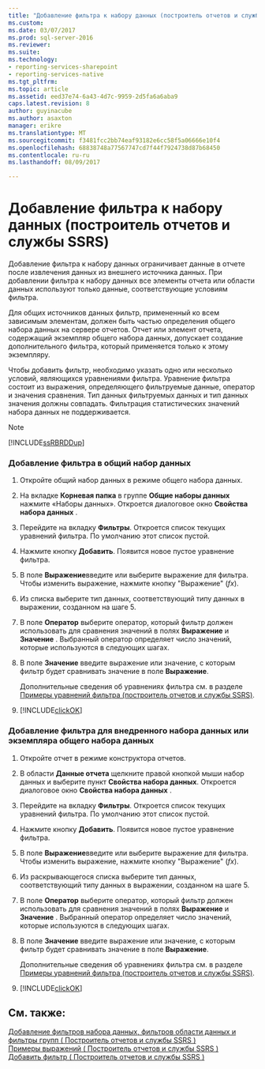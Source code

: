 ```yaml
---
title: "Добавление фильтра к набору данных (построитель отчетов и службы SSRS) | Документы Microsoft"
ms.custom: 
ms.date: 03/07/2017
ms.prod: sql-server-2016
ms.reviewer: 
ms.suite: 
ms.technology:
- reporting-services-sharepoint
- reporting-services-native
ms.tgt_pltfrm: 
ms.topic: article
ms.assetid: eed37e74-6a43-4d7c-9959-2d5fa6a6aba9
caps.latest.revision: 8
author: guyinacube
ms.author: asaxton
manager: erikre
ms.translationtype: MT
ms.sourcegitcommit: f3481fcc2bb74eaf93182e6cc58f5a06666e10f4
ms.openlocfilehash: 68838748a77567747cd7f44f7924738d87b68450
ms.contentlocale: ru-ru
ms.lasthandoff: 08/09/2017

---
```

# <a name="add-a-filter-to-a-dataset-report-builder-and-ssrs"></a>Добавление фильтра к набору данных (построитель отчетов и службы SSRS)
  Добавление фильтра к набору данных ограничивает данные в отчете после извлечения данных из внешнего источника данных. При добавлении фильтра к набору данных все элементы отчета или области данных используют только данные, соответствующие условиям фильтра.  
  
 Для общих источников данных фильтр, примененный ко всем зависимым элементам, должен быть частью определения общего набора данных на сервере отчетов. Отчет или элемент отчета, содержащий экземпляр общего набора данных, допускает создание дополнительного фильтра, который применяется только к этому экземпляру.  
  
 Чтобы добавить фильтр, необходимо указать одно или несколько условий, являющихся уравнениями фильтра. Уравнение фильтра состоит из выражения, определяющего фильтруемые данные, оператор и значения сравнения. Тип данных фильтруемых данных и тип данных значения должны совпадать. Фильтрация статистических значений набора данных не поддерживается.  
  
> [!NOTE]  
>  [!INCLUDE[ssRBRDDup](../../includes/ssrbrddup-md.md)]  
  
### <a name="to-add-a-filter-to-a-shared-dataset"></a>Добавление фильтра в общий набор данных  
  
1.  Откройте общий набор данных в режиме общего набора данных.  
  
2.  На вкладке **Корневая папка** в группе **Общие наборы данных** нажмите «Наборы данных». Откроется диалоговое окно **Свойства набора данных** .  
  
3.  Перейдите на вкладку **Фильтры**. Откроется список текущих уравнений фильтра. По умолчанию этот список пустой.  
  
4.  Нажмите кнопку **Добавить**. Появится новое пустое уравнение фильтра.  
  
5.  В поле **Выражение**введите или выберите выражение для фильтра. Чтобы изменить выражение, нажмите кнопку "Выражение" (*fx*).  
  
6.  Из списка выберите тип данных, соответствующий типу данных в выражении, созданном на шаге 5.  
  
7.  В поле **Оператор** выберите оператор, который фильтр должен использовать для сравнения значений в полях **Выражение** и **Значение** . Выбранный оператор определяет число значений, которые используются в следующих шагах.  
  
8.  В поле **Значение** введите выражение или значение, с которым фильтр будет сравнивать значение в поле **Выражение**.  
  
     Дополнительные сведения об уравнениях фильтра см. в разделе [Примеры уравнений фильтра (построитель отчетов и службы SSRS)](../../reporting-services/report-design/filter-equation-examples-report-builder-and-ssrs.md).  
  
9. [!INCLUDE[clickOK](../../includes/clickok-md.md)]  
  
### <a name="to-add-a-filter-to-an-embedded-dataset-or-a-shared-dataset-instance"></a>Добавление фильтра для внедренного набора данных или экземпляра общего набора данных  
  
1.  Откройте отчет в режиме конструктора отчетов.  
  
2.  В области **Данные отчета** щелкните правой кнопкой мыши набор данных и выберите пункт **Свойства набора данных**. Откроется диалоговое окно **Свойства набора данных** .  
  
3.  Перейдите на вкладку **Фильтры**. Откроется список текущих уравнений фильтра. По умолчанию этот список пустой.  
  
4.  Нажмите кнопку **Добавить**. Появится новое пустое уравнение фильтра.  
  
5.  В поле **Выражение**введите или выберите выражение для фильтра. Чтобы изменить выражение, нажмите кнопку "Выражение" (*fx*).  
  
6.  Из раскрывающегося списка выберите тип данных, соответствующий типу данных в выражении, созданном на шаге 5.  
  
7.  В поле **Оператор** выберите оператор, который фильтр должен использовать для сравнения значений в полях **Выражение** и **Значение** . Выбранный оператор определяет число значений, которые используются в следующих шагах.  
  
8.  В поле **Значение** введите выражение или значение, с которым фильтр будет сравнивать значение в поле **Выражение**.  
  
     Дополнительные сведения об уравнениях фильтра см. в разделе [Примеры уравнений фильтра (построитель отчетов и службы SSRS)](../../reporting-services/report-design/filter-equation-examples-report-builder-and-ssrs.md).  
  
9. [!INCLUDE[clickOK](../../includes/clickok-md.md)]  
  
## <a name="see-also"></a>См. также:  
 [Добавление фильтров набора данных, фильтров области данных и фильтры групп &#40; Построитель отчетов и службы SSRS &#41;](../../reporting-services/report-design/add-dataset-filters-data-region-filters-and-group-filters.md)   
 [Примеры выражений &#40; Построитель отчетов и службы SSRS &#41;](../../reporting-services/report-design/expression-examples-report-builder-and-ssrs.md)   
 [Добавить фильтр &#40; Построитель отчетов и службы SSRS &#41;](../../reporting-services/report-design/add-a-filter-report-builder-and-ssrs.md)  
  
  
